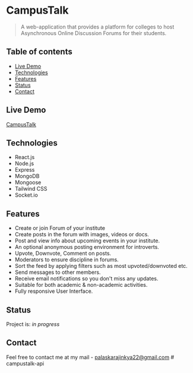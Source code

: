 # CampusTalk

> A web-application that provides a platform for colleges to host Asynchronous Online Discussion Forums for their students.

## Table of contents

- [Live Demo](#live-demo)
- [Technologies](#technologies)
- [Features](#features)
- [Status](#status)
- [Contact](#contact)

## Live Demo

[CampusTalk](https://campustalk-app.herokuapp.com/)

## Technologies

- React.js
- Node.js
- Express
- MongoDB
- Mongoose
- Tailwind CSS
- Socket.io

## Features

- Create or join Forum of your institute
- Create posts in the forum with images, videos or docs.
- Post and view info about upcoming events in your institute.
- An optional anonymous posting environment for introverts.
- Upvote, Downvote, Comment on posts.
- Moderators to ensure discipline in forums.
- Sort the feed by applying filters such as most upvoted/downvoted etc.
- Send messages to other members.
- Receive email notifications so you don't miss any updates.
- Suitable for both academic & non-academic activities.
- Fully responsive User Interface.

## Status

Project is: _in progress_

## Contact

Feel free to contact me at my mail - palaskarajinkya22@gmail.com
#   c a m p u s t a l k - a p i  
 